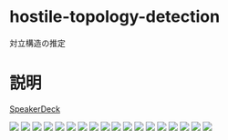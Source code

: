 # hostile-topology-detection
対立構造の推定

# 説明

[SpeakerDeck](https://speakerdeck.com/__106__/hostile-topology-detection)

![](/images/001.jpg)
![](/images/002.jpg)
![](/images/003.jpg)
![](/images/004.jpg)
![](/images/005.jpg)
![](/images/006.jpg)
![](/images/007.jpg)
![](/images/008.jpg)
![](/images/009.jpg)
![](/images/010.jpg)
![](/images/011.jpg)
![](/images/012.jpg)
![](/images/013.jpg)
![](/images/014.jpg)
![](/images/015.jpg)
![](/images/016.jpg)
![](/images/017.jpg)
![](/images/018.jpg)
